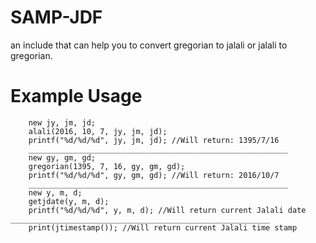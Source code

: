 # SAMP-JDF
an include that can help you to convert gregorian to jalali or jalali to gregorian.

# Example Usage
```
    new jy, jm, jd;
    alali(2016, 10, 7, jy, jm, jd);
    printf("%d/%d/%d", jy, jm, jd); //Will return: 1395/7/16
    __________________________________________________________
    new gy, gm, gd;
    gregorian(1395, 7, 16, gy, gm, gd);
    printf("%d/%d/%d", gy, gm, gd); //Will return: 2016/10/7
    __________________________________________________________
    new y, m, d;
    getjdate(y, m, d);
    printf("%d/%d/%d", y, m, d); //Will return current Jalali date
__________________________________________________________
    print(jtimestamp()); //Will return current Jalali time stamp
```
